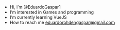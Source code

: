 - Hi, I’m @EduardoGaspar1
- I’m interested in Games and programming 
- I’m currently learning VueJS
- How to reach me 
eduardorohdengaspar@gmail.com

<!---
EduardoGaspar1/EduardoGaspar1 is a ✨ special ✨ repository because its `README.md` (this file) appears on your GitHub profile.
You can click the Preview link to take a look at your changes.
--->
